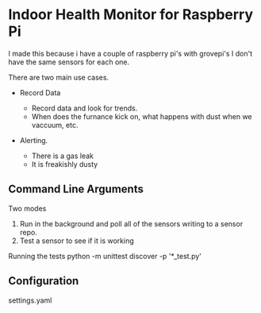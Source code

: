 # Indoor Health Monitor for Raspberry Pi

I made this because i have a couple of raspberry pi's with grovepi's
I don't have the same sensors for each one.

There are two main use cases.

* Record Data
    * Record data and look for trends.
    * When does the furnance kick on, what happens with dust when we vaccuum, etc.

* Alerting.
    * There is a gas leak
    * It is freakishly dusty

## Command Line Arguments

Two modes
1. Run in the background and poll all of the sensors writing to a sensor repo.
2. Test a sensor to see if it is working


Running the tests
python -m unittest discover -p '*_test.py'




## Configuration


settings.yaml
